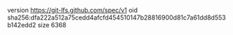 version https://git-lfs.github.com/spec/v1
oid sha256:dfa222a512a75cedd4afcfd454510147b28816900d81c7a61dd8d553b142edd2
size 6368
